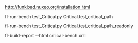 
http://funkload.nuxeo.org/installation.html

fl-run-bench  test_Critical.py Critical.test_critical_path

fl-run-bench  test_Critical.py Critical.test_critical_path_readonly

fl-build-report --html critical-bench.xml



